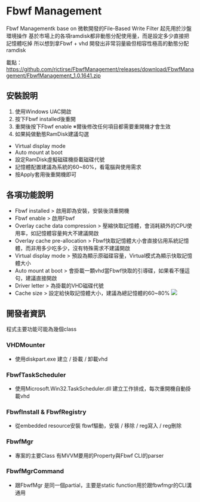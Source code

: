 # Fbwf Management
Fbwf Managementk base on 微軟開發的File-Based Write Filter
起先用於沙盤環境操作
基於市場上的各項ramdisk都非動態分配使用量，而是設定多少直接把記憶體吃掉
所以想到拿Fbwf + vhd 開發出非常羽量級但相容性極高的動態分配ramdisk
 
載點：
https://github.com/rictirse/FbwfManagement/releases/download/FbwfManagement/FbwfManagement_1.0.1641.zip
 
## 安裝說明
1. 使用Windows UAC開啟
2. 按下Fbwf installed後重開
3. 重開後按下Fbwf enable ※爾後修改任何項目都需要重開機才會生效
4. 如果純做動態RamDisk建議勾選
* Virtual display mode
* Auto mount at boot
* 設定RamDisk虛擬磁碟機掛載磁碟代號
* 記憶體配置建議為系統的60~80%，看電腦與使用需求
* 按Apply套用後重開機即可

## 各項功能說明
* Fbwf installed > 啟用即為安裝，安裝後須重開機
* Fbwf enable > 啟用Fbwf
* Overlay cache data compression > 壓縮快取記憶體，會消耗額外的CPU使用率，如記憶體容量夠大不建議開啟
* Overlay cache pre-allocation > Fbwf快取記憶體大小會直接佔用系統記憶體，而非用多少吃多少，沒有特殊需求不建議開啟
* Virtual display mode > 預設為顯示原磁碟容量，Virtual模式為顯示快取記憶體大小
* Auto mount at boot > 會掛載一顆vhd當Fbwf快取的引導碟，如果看不懂這句，建議直接開啟
* Driver letter > 為掛載的VHD磁碟代號
* Cache size > 設定給快取記憶體大小，建議為總記憶體的60~80%
![](https://i.imgur.com/jzaJDGd.png)

## 開發者資訊
程式主要功能可能為幾個class
### VHDMounter 
* 使用diskpart.exe 建立 / 掛載 / 卸載vhd
### FbwfTaskScheduler
* 使用Microsoft.Win32.TaskScheduler.dll 建立工作排成，每次重開機自動掛載vhd
### FbwfInstall & FbwfRegistry
* 從embedded resource安裝 fbwf驅動，安裝 / 移除 / reg寫入 / reg刪除
### FbwfMgr
* 專案的主要Class 有MVVM要用的Property與Fbwf CLI的parser 
### FbwfMgrCommand
* 跟FbwfMgr 是同一個partial，主要是static function用於跟fbwfmgr的CLI溝通用
